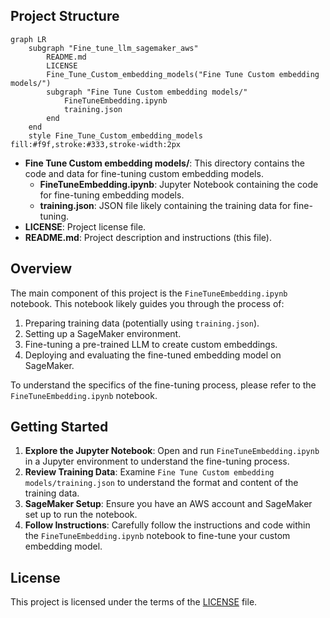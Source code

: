 ## Project Structure

```mermaid
graph LR
    subgraph "Fine_tune_llm_sagemaker_aws"
        README.md
        LICENSE
        Fine_Tune_Custom_embedding_models("Fine Tune Custom embedding models/")
        subgraph "Fine Tune Custom embedding models/"
            FineTuneEmbedding.ipynb
            training.json
        end
    end
    style Fine_Tune_Custom_embedding_models fill:#f9f,stroke:#333,stroke-width:2px
```

- **Fine Tune Custom embedding models/**: This directory contains the code and data for fine-tuning custom embedding models.
    - **FineTuneEmbedding.ipynb**: Jupyter Notebook containing the code for fine-tuning embedding models.
    - **training.json**: JSON file likely containing the training data for fine-tuning.
- **LICENSE**:  Project license file.
- **README.md**: Project description and instructions (this file).

## Overview

The main component of this project is the `FineTuneEmbedding.ipynb` notebook. This notebook likely guides you through the process of:

1.  Preparing training data (potentially using `training.json`).
2.  Setting up a SageMaker environment.
3.  Fine-tuning a pre-trained LLM to create custom embeddings.
4.  Deploying and evaluating the fine-tuned embedding model on SageMaker.

To understand the specifics of the fine-tuning process, please refer to the `FineTuneEmbedding.ipynb` notebook.

## Getting Started

1.  **Explore the Jupyter Notebook**: Open and run `FineTuneEmbedding.ipynb` in a Jupyter environment to understand the fine-tuning process.
2.  **Review Training Data**: Examine `Fine Tune Custom embedding models/training.json` to understand the format and content of the training data.
3.  **SageMaker Setup**: Ensure you have an AWS account and SageMaker set up to run the notebook.
4.  **Follow Instructions**:  Carefully follow the instructions and code within the `FineTuneEmbedding.ipynb` notebook to fine-tune your custom embedding model.

## License

This project is licensed under the terms of the [LICENSE](LICENSE) file.
